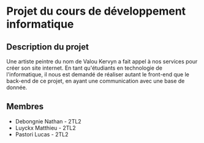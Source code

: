 # Projet du cours de développement informatique

## Description du projet

Une artiste peintre du nom de Valou Kervyn a fait appel à nos services pour créer son site internet. En tant qu'étudiants en technologie de l'informatique, il nous est demandé de réaliser autant le front-end que le back-end de ce projet, en ayant une communication avec une base de donnée. 

## Membres

* Debongnie Nathan - 2TL2
* Luyckx Matthieu - 2TL2
* Pastori Lucas - 2TL2

